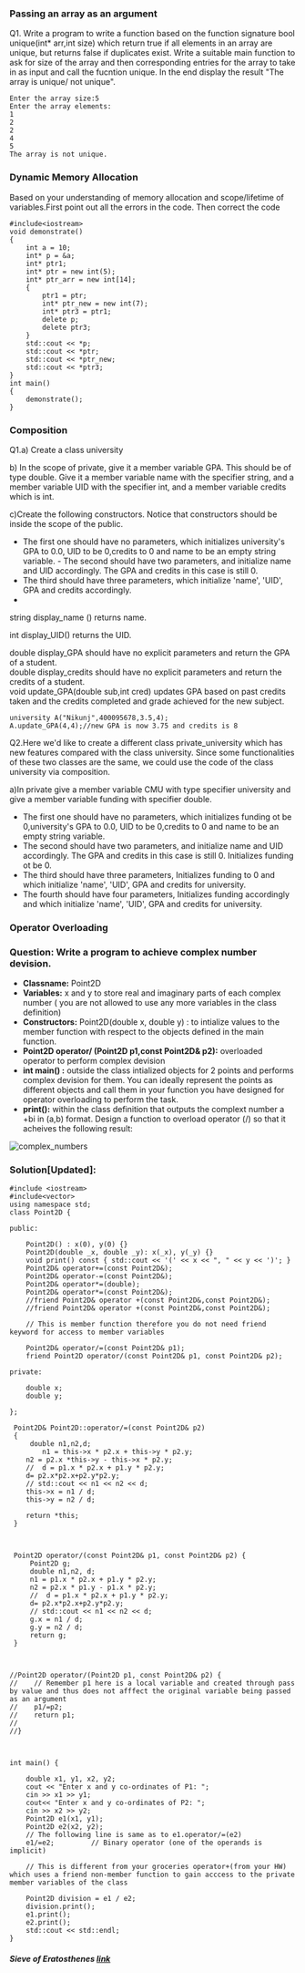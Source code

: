 ### Passing an array as an argument
Q1. Write a program to write a function based on the function signature bool unique(int\* arr,int size) which return true if all elements in an array are unique, but returns false if duplicates exist. Write a suitable main function to ask for size of the array and then corresponding entries for the array to take in as input and call the fucntion unique. In the end display the result "The array is unique/ not unique". 

```
Enter the array size:5
Enter the array elements:
1
2
2
4
5
The array is not unique. 
```
### Dynamic Memory Allocation
Based  on your understanding of memory allocation and scope/lifetime of variables.First point out all the errors in the code. Then correct the code
```
#include<iostream>
void demonstrate()
{
	int a = 10;
	int* p = &a;
	int* ptr1;
	int* ptr = new int(5);
	int* ptr_arr = new int[14];
	{
		ptr1 = ptr;
		int* ptr_new = new int(7);
		int* ptr3 = ptr1;
		delete p;
		delete ptr3;
	}
	std::cout << *p;
	std::cout << *ptr;
	std::cout << *ptr_new;
	std::cout << *ptr3;
}
int main()
{
	demonstrate();
}
```
### Composition
Q1.a) Create a class university                                         

b) In the scope of private, give it a member variable GPA. This should be of type double. Give it a member variable name with the specifier string, and a member variable UID with the specifier int, and a member variable credits which is int.                         
                         

c)Create the following constructors. Notice that constructors should be inside the scope of the public.                    
-  The first one should have no parameters, which initializes university's GPA to 0.0, UID to be 0,credits to 0 and name to be an empty string variable.                -  The second should have two parameters, and initialize name and UID accordingly. The GPA and credits in this case is still 0.           
-  The third should have three parameters, which initialize 'name', 'UID', GPA  and credits accordingly.                    
-   
string display_name () returns name.                                              

int display_UID() returns the UID.                                               

double display_GPA should have no explicit parameters and return the GPA of a student.                    
double display_credits should have no explicit parameters and return the credits of a student.                       
void update_GPA(double sub,int cred) updates GPA based on past credits taken and the credits completed and grade achieved for the new subject.                   
```
university A("Nikunj",400095678,3.5,4);
A.update_GPA(4,4);//new GPA is now 3.75 and credits is 8
```
Q2.Here we'd like to create a different class private_university which has new features compared with the class university. Since some functionalities of these two classes are the same, we could use the code of the class university via composition.                                                                                                

a)In private give a member variable CMU with type specifier university and give a member variable funding with specifier double.                              
-  The first one should have no parameters, which initializes funding ot be 0,university's GPA to 0.0, UID to be 0,credits to 0 and name to be an empty string variable.                                  
-  The second should have two parameters, and initialize name and UID accordingly. The GPA and credits in this case is still 0. Initializes funding ot be 0.                      
-  The third should have three parameters, Initializes funding  to 0 and  which initialize 'name', 'UID', GPA  and credits for university.         
-  The fourth should have four parameters, Initializes funding  accordingly and  which initialize 'name', 'UID', GPA  and credits for university.           


### Operator Overloading 

### Question: Write a program to achieve complex number devision.  
- **Classname:** Point2D
- **Variables:** x and y to store real and imaginary parts of each complex number ( you are not allowed to use any more variables in the class definition)   
- **Constructors:** Point2D(double x, double y) : to intialize values to the member function with respect to the objects defined in the main function.   
- **Point2D operator/ (Point2D p1,const Point2D& p2):** overloaded operator to perform complex devision  
- **int main() :** outside the class intialized objects for 2 points and performs complex devision for them. You can ideally represent the points as  different objects and call them in your function you have designed for operator overloading to perform the task.    
- **print():** within the class definition that outputs the complext number a +bi in (a,b) format. 
Design a function to overload operator (/) so that it acheives the following result: 

![complex_numbers](https://user-images.githubusercontent.com/103468688/195021993-742896d9-3d95-45c1-932a-cec5d55a8771.jpg)


### Solution\[Updated]: 
```
#include <iostream>
#include<vector>
using namespace std;
class Point2D {

public:

    Point2D() : x(0), y(0) {}
    Point2D(double _x, double _y): x(_x), y(_y) {}
    void print() const { std::cout << '(' << x << ", " << y << ')'; }
    Point2D& operator+=(const Point2D&);
    Point2D& operator-=(const Point2D&);
    Point2D& operator*=(double);
    Point2D& operator*=(const Point2D&);
    //friend Point2D& operator +(const Point2D&,const Point2D&);
    //friend Point2D& operator +(const Point2D&,const Point2D&);

    // This is member function therefore you do not need friend keyword for access to member variables

    Point2D& operator/=(const Point2D& p1);
    friend Point2D operator/(const Point2D& p1, const Point2D& p2);
    
private:

    double x;
    double y;

};

 Point2D& Point2D::operator/=(const Point2D& p2)
 {
     double n1,n2,d;
        n1 = this->x * p2.x + this->y * p2.y;
    n2 = p2.x *this->y - this->x * p2.y;
    //  d = p1.x * p2.x + p1.y * p2.y;
    d= p2.x*p2.x+p2.y*p2.y;
    // std::cout << n1 << n2 << d;
    this->x = n1 / d;
    this->y = n2 / d;

    return *this;
 }



 Point2D operator/(const Point2D& p1, const Point2D& p2) {
     Point2D g;
     double n1,n2, d;
     n1 = p1.x * p2.x + p1.y * p2.y;
     n2 = p2.x * p1.y - p1.x * p2.y;
     //  d = p1.x * p2.x + p1.y * p2.y;
     d= p2.x*p2.x+p2.y*p2.y;
     // std::cout << n1 << n2 << d;
     g.x = n1 / d;
     g.y = n2 / d;
     return g;
 }



//Point2D operator/(Point2D p1, const Point2D& p2) {
//    // Remember p1 here is a local variable and created through pass by value and thus does not afffect the original variable being passed as an argument
//    p1/=p2;
//    return p1;
//
//}



int main() {

    double x1, y1, x2, y2;
    cout << "Enter x and y co-ordinates of P1: ";
    cin >> x1 >> y1;
    cout<< "Enter x and y co-ordinates of P2: ";
    cin >> x2 >> y2;
    Point2D e1(x1, y1);
    Point2D e2(x2, y2);
    // The following line is same as to e1.operator/=(e2)
    e1/=e2;         // Binary operator (one of the operands is implicit)

    // This is different from your groceries operator+(from your HW) which uses a friend non-member function to gain acccess to the private member variables of the class

    Point2D division = e1 / e2;
    division.print();
    e1.print();
    e2.print();
    std::cout << std::endl;
}

```

##### Sieve of Eratosthenes [link](https://www.geeksforgeeks.org/sieve-of-eratosthenes/)
